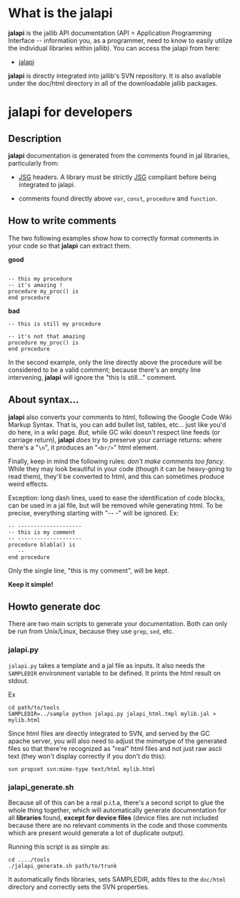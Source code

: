 # What is the jalapi #

**jalapi** is the jallib API documentation (API = Application Programming Interface -- information you, as a programmer, need to know to easily utilize the individual libraries within jallib). You can access the jalapi from here:

  * [jalapi](http://jallib.googlecode.com/svn/trunk/doc/html/index.html)


**jalapi** is directly integrated into jallib's SVN repository. It is also available under the doc/html directory in all of the downloadable jallib packages.


# jalapi for developers #

## Description ##

**jalapi** documentation is generated from the comments found in jal libraries, particularly from:

  * [JSG](JallibStyleGuide.md) headers. A library must be strictly [JSG](JallibStyleGuide.md) compliant before being integrated to jalapi.

  * comments found directly above `var`, `const`, `procedure` and `function`.

## How to write comments ##

The two following examples show how to correctly format comments in your code so that **jalapi** can extract them.

**good**
```

-- this my procedure
-- it's amazing !
procedure my_proc() is
end procedure
```

**bad**
```
-- this is still my procedure

-- it's not that amazing
procedure my_proc() is
end procedure
```


In the second example, only the line directly above the procedure will be considered to be a valid comment; because there's an empty line intervening, **jalapi** will ignore the "this is still..." comment.

## About syntax... ##

**jalapi** also converts your comments to html, following the Google Code Wiki Markup Syntax. That is, you can add bullet list, tables, etc... just like you'd do here, in a wiki page. _But_, while GC wiki doesn't respect line feeds (or carriage return), **jalapi** _does_ try to preserve your carriage returns: where there's a "`\n`", it produces an "`<br/>`" html element.

Finally, keep in mind the following rules: _don't make comments too fancy_. While they may look beautiful in your code (though it can be heavy-going to read them), they'll be converted to html, and this can sometimes produce weird effects.

Exception: long dash lines, used to ease the identification of code blocks, can be used in a jal file, but will be removed while generating html. To be precise, everything starting with "-- -" will be ignored. Ex:

```
-- --------------------
-- this is my comment
-- --------------------
procedure blabla() is
   --
end procedure
```

Only the single line, "this is my comment", will be kept.


**Keep it simple!**


## Howto generate doc ##

There are two main scripts to generate your documentation. Both can only be run from Unix/Linux, because they use `grep`, `sed`, etc.

### jalapi.py ###

`jalapi.py` takes a template and a jal file as inputs. It also needs the `SAMPLEDIR` environment variable to be defined. It prints the html result on stdout.

Ex
```
cd path/to/tools
SAMPLEDIR=../sample python jalapi.py jalapi_html.tmpl mylib.jal > mylib.html
```

Since html files are directly integrated to SVN, and served by the GC apache server, you will also need to adjust the mimetype of the generated files so that there're recognized as "real" html files and not just raw ascii text (they won't display correctly if you don't do this):

```
svn propset svn:mime-type text/html mylib.html
```


### jalapi\_generate.sh ###

Because all of this can be a real p.i.t.a, there's a second script to glue the whole thing together, which will automatically generate documentation for all **libraries** found, **except for device files**  (device files are not included because there are no relevant comments in the code and those comments which are present would generate a lot of duplicate output).

Running this script is as simple as:

```
cd ..../tools
./jalapi_generate.sh path/to/trunk
```

It automatically finds libraries, sets SAMPLEDIR, adds files to the `doc/html` directory and correctly sets the SVN properties.